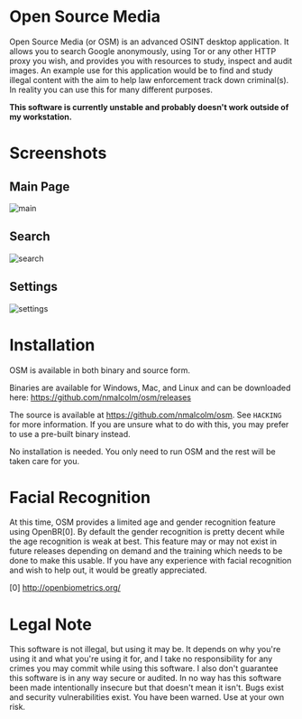 Open Source Media
=======

Open Source Media (or OSM) is an advanced OSINT desktop application. It allows you to search Google anonymously, using Tor or any other HTTP proxy you wish, and provides you with resources to study, inspect and audit images. An example use for this application would be to find and study illegal content with the aim to help law enforcement track down criminal(s). In reality you can use this for many different purposes.

**This software is currently unstable and probably doesn't work outside of my workstation.**

Screenshots
=======

Main Page
-------
![main](https://cloud.githubusercontent.com/assets/973100/3760514/208d436a-1879-11e4-9626-886b26347cdb.png)

Search
-------
![search](https://cloud.githubusercontent.com/assets/973100/3760521/4a41b13c-1879-11e4-8b30-12013ff54279.png)

Settings
-------
![settings](https://cloud.githubusercontent.com/assets/973100/3760524/53a8a2b2-1879-11e4-8363-2608e770f77e.png)

Installation
=======

OSM is available in both binary and source form.

Binaries are available for Windows, Mac, and Linux and can be downloaded here: https://github.com/nmalcolm/osm/releases

The source is available at https://github.com/nmalcolm/osm. See `HACKING` for more information. If you are unsure what to do with this, you may prefer to use a pre-built binary instead.

No installation is needed. You only need to run OSM and the rest will be taken care for you.

Facial Recognition
=======

At this time, OSM provides a limited age and gender recognition feature using OpenBR[0]. By default the gender recognition is pretty decent while the age recognition is weak at best. This feature may or may not exist in future releases depending on demand and the training which needs to be done to make this usable. If you have any experience with facial recognition and wish to help out, it would be greatly appreciated.

[0] http://openbiometrics.org/

Legal Note
=======

This software is not illegal, but using it may be. It depends on why you're using it and what you're using it for, and I take no responsibility for any crimes you may commit while using this software. I also don't guarantee this software is in any way secure or audited. In no way has this software been made intentionally insecure but that doesn't mean it isn't. Bugs exist and security vulnerabilities exist. You have been warned. Use at your own risk.
